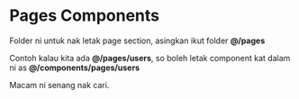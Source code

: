 # Pages Components

Folder ni untuk nak letak page section, asingkan ikut folder **@/pages**

Contoh kalau kita ada **@/pages/users**, so boleh letak component kat dalam ni as
**@/components/pages/users**

Macam ni senang nak cari.
